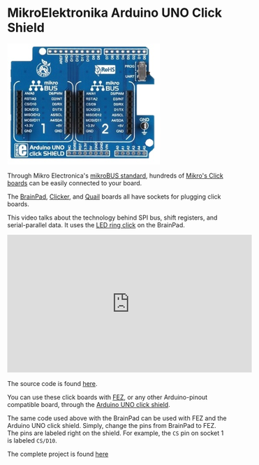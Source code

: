 # MikroElektronika Arduino UNO Click Shield

![Mikroelektronika Click](images/mikro-arduino-click-shield.jpg) 

Through Mikro Electronica's [mikroBUS standard](https://www.mikroe.com/mikrobus/), hundreds of [Mikro's Click boards](https://shop.mikroe.com/click) can be easily connected to your board.

The [BrainPad](../../brainpad/intro.md), [Clicker](../boards/clicker.md), and [Quail](../boards/quail.md) boards all have sockets for plugging click boards.

This video talks about the technology behind SPI bus, shift registers, and serial-parallel data. It uses the [LED ring click](https://shop.mikroe.com/led-ring-r-click) on the BrainPad.

<iframe width="560" height="315" src="https://www.youtube.com/embed/2qYLsM9DoBI" frameborder="0" allowfullscreen></iframe>

The source code is found [here](https://github.com/ghi-electronics/Tech-Talks/tree/master/044%20-%20SPI%20Bus).

You can use these click boards with [FEZ](../../hardware/products/fez.md), or any other Arduino-pinout compatible board, through the [Arduino UNO click shield](https://shop.mikroe.com/arduino-uno-click-shield).

The same code used above with the BrainPad can be used with FEZ and the Arduino UNO click shield. Simply, change the pins from BrainPad to FEZ. The pins are labeled right on the shield. For example, the `CS` pin on socket 1 is labeled `CS/D10`.

The complete project is found [here](https://github.com/ghi-electronics/TinyCLR-Accessories)
